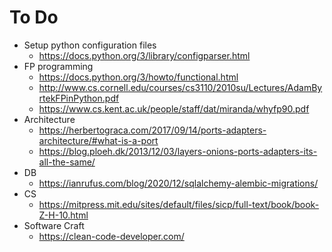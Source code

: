 # To Do

* Setup python configuration files
    * https://docs.python.org/3/library/configparser.html
* FP programming
    * https://docs.python.org/3/howto/functional.html
    * http://www.cs.cornell.edu/courses/cs3110/2010su/Lectures/AdamByrtekFPinPython.pdf
    * https://www.cs.kent.ac.uk/people/staff/dat/miranda/whyfp90.pdf
* Architecture
    * https://herbertograca.com/2017/09/14/ports-adapters-architecture/#what-is-a-port
    * https://blog.ploeh.dk/2013/12/03/layers-onions-ports-adapters-its-all-the-same/
* DB
    * https://ianrufus.com/blog/2020/12/sqlalchemy-alembic-migrations/
* CS
    * https://mitpress.mit.edu/sites/default/files/sicp/full-text/book/book-Z-H-10.html
* Software Craft
    * https://clean-code-developer.com/ 
